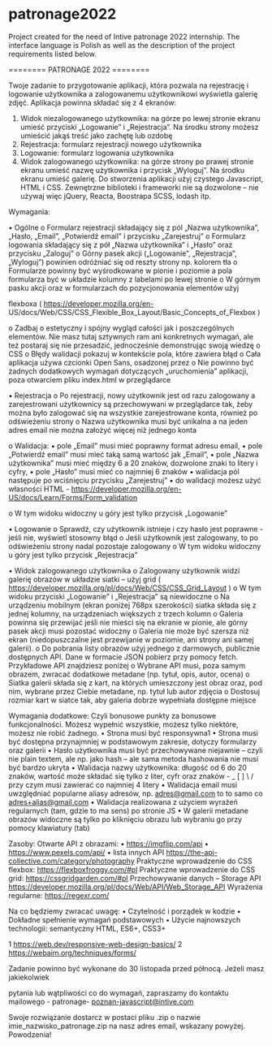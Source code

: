 # patronage2022
Project created for the need of Intive patronage 2022 internship.
The interface language is Polish as well as the description of the project requirements listed below.



======== PATRONAGE 2022 ========


Twoje zadanie to przygotowanie aplikacji, która pozwala na rejestrację i logowanie użytkownika
a zalogowanemu użytkownikowi wyświetla galerię zdjęć. Aplikacja powinna składać się z 4
ekranów:
1. Widok niezalogowanego użytkownika: na górze po lewej stronie ekranu umieść
przyciski „Logowanie” i „Rejestracja”. Na środku strony możesz umieścić jakąś treść
jako zachętę lub ozdobę
2. Rejestracja: formularz rejestracji nowego użytkownika
3. Logowanie: formularz logowania użytkownika
4. Widok zalogowanego użytkownika: na górze strony po prawej stronie ekranu umieść
nazwę użytkownika i przycisk „Wyloguj”. Na środku ekranu umieść galerię.
Do stworzenia aplikacji użyj czystego Javascript, HTML i CSS. Zewnętrzne biblioteki i
frameworki nie są dozwolone – nie używaj więc jQuery, Reacta, Boostrapa SCSS, lodash itp.

Wymagania:

• Ogólne
o Formularz rejestracji składający się z pól „Nazwa użytkownika”, „Hasło, „Email”,
„Potwierdź email” i przycisku „Zarejestruj”
o Formularz logowania składający się z pół „Nazwa użytkownika” i „Hasło” oraz
przycisku „Zaloguj”
o Górny pasek akcji („Logowanie”, „Rejestracja”, „Wyloguj”) powinien odróżniać
się od reszty strony np. kolorem tła
o Formularze powinny być wyśrodkowane w pionie i poziomie a pola formularza
być w układzie kolumny z labelami po lewej stronie
o W górnym pasku akcji oraz w formularzach do pozycjonowania elementów użyj

flexboxa ( https://developer.mozilla.org/en-
US/docs/Web/CSS/CSS_Flexible_Box_Layout/Basic_Concepts_of_Flexbox )

o Zadbaj o estetyczny i spójny wygląd całości jak i poszczególnych elementów.
Nie masz tutaj sztywnych ram ani konkretnych wymagań, ale też postaraj się
nie przesadzić, jednocześnie demonstrując swoją wiedzę o CSS
o Błędy walidacji pokazuj w kontekście pola, które zawiera błąd
o Cała aplikacja używa czcionki Open Sans, osadzonej przez <link />
o Nie powinno być żadnych dodatkowych wymagań dotyczących „uruchomienia”
aplikacji, poza otwarciem pliku index.html w przeglądarce

• Rejestracja
o Po rejestracji, nowy użytkownik jest od razu zalogowany a zarejestrowani
użytkownicy są przechowywani w przeglądarce tak, żeby można było
zalogować się na wszystkie zarejestrowane konta, również po odświeżeniu
strony
o Nazwa użytkownika musi być unikalna a na jeden adres email nie można
założyć więcej niż jednego konta


o Walidacja:
▪ pole „Email” musi mieć poprawny format adresu email,
▪ pole „Potwierdź email” musi mieć taką samą wartość jak „Email”,
▪ pole „Nazwa użytkownika” musi mieć między 6 a 20 znaków,
dozwolone znaki to litery i cyfry,
▪ pole „Hasło” musi mieć co najmniej 6 znaków
▪ walidacja pól następuje po wciśnięciu przycisku „Zarejestruj”
▪ do walidacji możesz użyć własności HTML -
  https://developer.mozilla.org/en-US/docs/Learn/Forms/Form_validation

o W tym widoku widoczny u góry jest tylko przycisk „Logowanie”


• Logowanie
o Sprawdź, czy użytkownik istnieje i czy hasło jest poprawne - jeśli nie, wyświetl
stosowny błąd
o Jeśli użytkownik jest zalogowany, to po odświeżeniu strony nadal pozostaje
zalogowany
o W tym widoku widoczny u góry jest tylko przycisk „Rejestracja”


• Widok zalogowanego użytkownika
o Zalogowany użytkownik widzi galerię obrazów w układzie siatki – użyj grid (
https://developer.mozilla.org/pl/docs/Web/CSS/CSS_Grid_Layout )
o W tym widoku przyciski „Logowanie” i „Rejestracja” są niewidoczne
o Na urządzeniu mobilnym (ekran poniżej 768px szerokości) siatka składa się z
jednej kolumny, na urządzeniach większych z trzech kolumn
o Galeria powinna się przewijać jeśli nie mieści się na ekranie w pionie, ale górny
pasek akcji musi pozostać widoczny
o Galeria nie może być szersza niż ekran (niedopuszczalne jest przewijanie w
poziomie, ani strony ani samej galerii).
o Do pobrania listy obrazów użyj jednego z darmowych, publicznie dostępnych
API. Dane w formacie JSON pobierz przy pomocy fetch. Przykładowe API
znajdziesz poniżej
o Wybrane API musi, poza samym obrazem, zwracać dodatkowe metadane (np.
tytuł, opis, autor, ocena)
o Siatka galerii składa się z kart, na których umieszczony jest obraz oraz, pod
nim, wybrane przez Ciebie metadane, np. tytuł lub autor zdjęcia
o Dostosuj rozmiar kart w siatce tak, aby galeria dobrze wypełniała dostępne
miejsce


Wymagania dodatkowe:
Czyli bonusowe punkty za bonusowe funkcjonalności. Możesz wypełnić wszystkie, możesz
tylko niektóre, możesz nie robić żadnego.
• Strona musi być responsywna1
• Strona musi być dostępna przynajmniej w podstawowym zakresie, dotyczy formularzy oraz galerii
• Hasło użytkownika musi być przechowywane niejawnie – czyli nie plain textem,
ale np. jako hash – ale sama metoda hashowania nie musi być bardzo ukryta
• Walidacja nazwy użytkownika: długość od 6 do 20 znaków, wartość może
składać się tylko z liter, cyfr oraz znaków - _ [ ] \ / przy czym musi zawierać co
najmniej 4 litery
• Walidacja email musi uwzględniać popularne aliasy adresów, np.
adres@gmail.com to to samo co adres+alias@gmail.com
• Walidacja realizowana z użyciem wyrażeń regularnych (tam, gdzie to ma sens)
po stronie JS
• W galerii metadane obrazów widoczne są tylko po kliknięciu obrazu lub
wybraniu go przy pomocy klawiatury (tab)

Zasoby:
Otwarte API z obrazami:
• https://imgflip.com/api
• https://www.pexels.com/api/
• lista innych API https://the-api-collective.com/category/photography
Praktyczne wprowadzenie do CSS flexbox: https://flexboxfroggy.com/#pl
Praktyczne wprowadzenie do CSS grid: https://cssgridgarden.com/#pl
Przechowywanie danych – Storage API
https://developer.mozilla.org/pl/docs/Web/API/Web_Storage_API
Wyrażenia regularne: https://regexr.com/

Na co będziemy zwracać uwagę:
• Czytelność i porządek w kodzie
• Dokładne spełnienie wymagań podstawowych
• Użycie najnowszych technologii: semantyczny HTML, ES6+, CSS3+

1 https://web.dev/responsive-web-design-basics/
2 https://webaim.org/techniques/forms/


Zadanie powinno być wykonane do 30 listopada przed północą. Jeżeli masz jakiekolwiek

pytania lub wątpliwości co do wymagań, zapraszamy do kontaktu mailowego - patronage-
poznan-javascript@intive.com

Swoje rozwiązanie dostarcz w postaci pliku .zip o nazwie imie_nazwisko_patronage.zip na nasz
adres email, wskazany powyżej.
Powodzenia!
